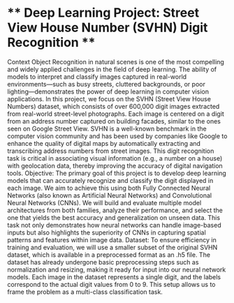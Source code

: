 # ** Deep Learning Project: Street View House Number (SVHN) Digit Recognition **
Context
Object
Recognition in natural scenes is one of the most compelling and widely applied challenges in the field of deep learning. The ability of models to interpret and classify images captured in real-world environments—such as busy streets, cluttered backgrounds, or poor lighting—demonstrates the power of deep learning in computer vision applications.
In this project, we focus on the SVHN (Street View House Numbers) dataset, which consists of over 600,000 digit images extracted from real-world street-level photographs. Each image is centered on a digit from an address number captured on building facades, similar to the ones seen on Google Street View. SVHN is a well-known benchmark in the computer vision community and has been used by companies like Google to enhance the quality of digital maps by automatically extracting and transcribing address numbers from street images. This digit recognition task is critical in associating visual information (e.g., a number on a house) with geolocation data, thereby improving the accuracy of digital navigation tools.
Objective:
The primary goal of this project is to develop deep learning models that can accurately recognize and classify the digit displayed in each image. We aim to achieve this using both Fully Connected Neural Networks (also known as Artificial Neural Networks) and Convolutional Neural Networks (CNNs). We will build and evaluate multiple model architectures from both families, analyze their performance, and select the one that yields the best accuracy and generalization on unseen data. This task not only demonstrates how neural networks can handle image-based inputs but also highlights the superiority of CNNs in capturing spatial patterns and features within image data.
Dataset:
To ensure efficiency in training and evaluation, we will use a smaller subset of the original SVHN dataset, which is available in a preprocessed format as an .h5 file. The dataset has already undergone basic preprocessing steps such as normalization and resizing, making it ready for input into our neural network models. Each image in the dataset represents a single digit, and the labels correspond to the actual digit values from 0 to 9. This setup allows us to frame the problem as a multi-class classification task.
